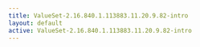 ```yaml
---
title: ValueSet-2.16.840.1.113883.11.20.9.82-intro
layout: default
active: ValueSet-2.16.840.1.113883.11.20.9.82-intro
---
```


